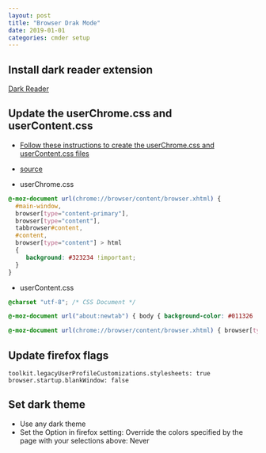 ```yaml
---
layout: post
title: "Browser Drak Mode"
date: 2019-01-01
categories: cmder setup
---
```


## Install dark reader extension

[Dark Reader](https://darkreader.org/)

## Update the userChrome.css and userContent.css

- [Follow these instructions to create the userChrome.css and userContent.css files](https://www.userchrome.org/how-create-userchrome-css.html)

- [source](https://support.mozilla.org/en-US/questions/1269392)

- userChrome.css

```css
@-moz-document url(chrome://browser/content/browser.xhtml) {
  #main-window,
  browser[type="content-primary"],
  browser[type="content"],
  tabbrowser#content,
  #content,
  browser[type="content"] > html
  {
     background: #323234 !important;
  }
} 
```

- userContent.css

```css
@charset "utf-8"; /* CSS Document */

@-moz-document url("about:newtab") { body { background-color: #011326 !important;} }

@-moz-document url(chrome://browser/content/browser.xhtml) { browser[type="content-primary"] {background: #011326 !important} } 
```

## Update firefox flags

```
toolkit.legacyUserProfileCustomizations.stylesheets: true 
browser.startup.blankWindow: false
```

## Set dark theme

- Use any dark theme
- Set the Option in firefox setting: Override the colors specified by the page with your selections above: Never
